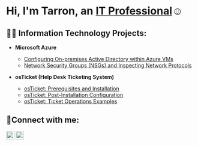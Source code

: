 <h1>Hi, I'm Tarron, an <a href="https://linkedin.com/in/tarronacuff">IT Professional</a>☺</h1>

<h2>👨‍💻 Information Technology Projects:</h2>

- <b>Microsoft Azure</b>
  - [Configuring On-premises Active Directory within Azure VMs](https://github.com/joshmadakorcc/configure-ad)
  - [Network Security Groups (NSGs) and Inspecting Network Protocols](https://github.com/joshmadakorcc/azure-network-protocols)
  
- <b>osTicket (Help Desk Ticketing System)</b>
  - [osTicket: Prerequisites and Installation](https://github.com/tarronacuff/osticket-prereqs)
  - [osTicket: Post-Installation Configuration](https://github.com/tarronacuff/osTicket-Configuration)
  - [osTicket: Ticket Operations Examples](https://github.com/tarronacuff/osTicket-Ticket-Operations)


<h2>🤳Connect with me:</h2>


[<img align="left" alt="Tarron | LinkedIn" width="22px" src="https://cdn.jsdelivr.net/npm/simple-icons@v3/icons/linkedin.svg" />][linkedin]
[<img align="left" alt="Tarron | Instagram" width="22px" src="https://cdn.jsdelivr.net/npm/simple-icons@v3/icons/instagram.svg" />][instagram]


[linkedin]: https://linkedin.com/in/tarronacuff
[instagram]: https://www.instagram.com/tarronacuff

